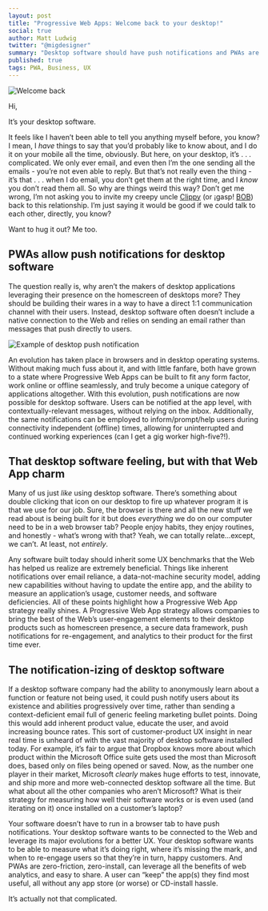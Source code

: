 ```yaml
---
layout: post
title: "Progressive Web Apps: Welcome back to your desktop!"
social: true
author: Matt Ludwig
twitter: "@migdesigner"
summary: "Desktop software should have push notifications and PWAs are the way to do it."
published: true
tags: PWA, Business, UX
---
```


![Welcome back](https://i.imgur.com/TFvWnQQ.jpg)

Hi, 

It’s your desktop software. 

It feels like I haven’t been able to tell you anything myself before, you know? I mean, I _have_ things to say that you’d probably like to know about, and I do it on your mobile all the time, obviously. But here, on your desktop, it’s . . . complicated. We only ever email, and even then I’m the one sending all the emails - you’re not even able to reply. But that’s not really even the thing - it’s that . . . when I do email, you don’t get them at the right time, and I _know_ you don’t read them all. So why are things weird this way? Don’t get me wrong, I’m not asking you to invite my creepy uncle [Clippy](http://knowyourmeme.com/memes/clippy) (or ¡gasp! [BOB](http://content.time.com/time/specials/packages/article/0,28804,1991915_1991909_1991855,00.html)) back to this relationship. I’m just saying it would be good if we could talk to each other, directly, you know? 

Want to hug it out? Me too. 

## PWAs allow push notifications for desktop software
The question really is, why aren’t the makers of desktop applications leveraging their presence on the homescreen of desktops more? They should be building their wares in a way to have a direct 1:1 communication channel with their users. Instead, desktop software often doesn’t include a native connection to the Web and relies on sending an email rather than messages that push directly to users.

![Example of desktop push notification](https://i.imgur.com/g5x7E5l.png)

An evolution has taken place in browsers and in desktop operating systems. Without making much fuss about it, and with little fanfare, both have grown to a state where Progressive Web Apps can be built to fit any form factor, work online or offline seamlessly, and truly become a unique category of applications altogether. With this evolution, push notifications are now possible for desktop software. Users can be notified at the app level, with contextually-relevant messages, without relying on the inbox. Additionally, the same notifications can be employed to inform/prompt/help users during connectivity independent (offline) times, allowing for uninterrupted and continued working experiences (can I get a gig worker high-five?!). 

## That desktop software feeling, but with that Web App charm
Many of us just _like_ using desktop software. There’s something about double clicking that icon on our desktop to fire up whatever program it is that we use for our job. Sure, the browser is there and all the new stuff we read about is being built for it but does _everything_ we do on our computer need to be in a web browser tab? People enjoy habits, they enjoy routines, and honestly - what’s wrong with that? Yeah, we can totally relate…except, we can’t. At least, not _entirely_. 

Any software built today should inherit some UX benchmarks that the Web has helped us realize are extremely beneficial. Things like inherent notifications over email reliance, a data-not-machine security model, adding new capabilities without having to update the entire app, and the ability to measure an application’s usage, customer needs, and software deficiencies. All of these points highlight how a Progressive Web App strategy really shines. A Progressive Web App strategy allows companies to bring the best of the Web’s user-engagement elements to their desktop products such as homescreen presence, a secure data framework, push notifications for re-engagement, and analytics to their product for the first time ever. 

## The notification-izing of desktop software
If a desktop software company had the ability to anonymously learn about a function or feature not being used, it could push notify users about its existence and abilities progressively over time, rather than sending a context-deficient email full of generic feeling marketing bullet points. Doing this would add inherent product value, educate the user, and avoid increasing bounce rates. This sort of customer-product UX insight in near real time is unheard of with the vast majority of desktop software installed today. For example, it’s fair to argue that Dropbox knows more about which product within the Microsoft Office suite gets used the most than Microsoft does, based only on files being opened or saved. Now, as the number one player in their market, Microsoft _clearly_ makes huge efforts to test, innovate, and ship more and more web-connected desktop software all the time. But what about all the other companies who aren’t Microsoft? What is their strategy for measuring how well their software works or is even used (and iterating on it) once installed on a customer’s laptop? 

Your software doesn’t have to run in a browser tab to have push notifications. Your desktop software wants to be connected to the Web and leverage its major evolutions for a better UX. Your desktop software wants to be able to measure what it’s doing right, where it’s missing the mark, and when to re-engage users so that they’re in turn, happy customers. And PWAs are zero-friction, zero-install, can leverage all the benefits of web analytics, and easy to share. A user can “keep” the app(s) they find most useful, all without any app store (or worse) or CD-install hassle. 

It’s actually not that complicated. 
